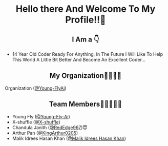 <h1 align="center">Hello there And Welcome To My Profile!!👋</h1>
<h2 align="center">I Am a  👇</h2>
<ul>
  <li>14 Year Old Coder Ready For Anything, In The Future I Will Like To Help This World A Little Bit Better And Become An Excellent Coder...</li>
</ul>

<h2 align="center">My Organization🧑‍💻🧑‍💻</h2>

Organization ([@Young-FlyAi](https://github.com/Young-FlyAi))

<h2 align="center">Team Members🥷🥷🥷🥷🥷</h2>


* Young Fly ([@Young-Fly-Ai](https://github.com/Young-Fly-Ai))
* X-shuffle ([@X-shuffle](https://github.com/X-shuffle))
* Chandula Janith ([@RedEdge967](https://github.com/RedEdge967))😇
* Arthur Pan ([@KingArthur0205](https://github.com/KingArthur0205))
* Malik Idrees Hasan Khan ([@Malik Idrees Hasan Khan](https://github.com/MalikIdreesHasanKhan))
